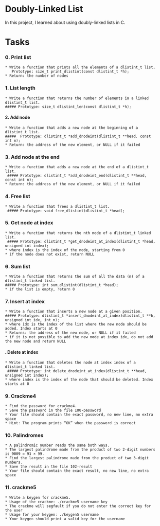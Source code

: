 # Doubly-Linked List
In this project, I learned about using doubly-linked lists in C.

# Tasks
### 0. Print list
    * Write a function that prints all the elements of a dlistint_t list.
       Prototype: size_t print_dlistint(const dlistint_t *h);
    * Return: the number of nodes
 
### 1. List length
    * Write a function that returns the number of elements in a linked dlistint_t list.
    ##### Prototype: size_t dlistint_len(const dlistint_t *h);

#### 2. Add node
    * Write a function that adds a new node at the beginning of a dlistint_t list.
    #####  Prototype: dlistint_t *add_dnodeint(dlistint_t **head, const int n);
    * Return: the address of the new element, or NULL if it failed

### 3. Add node at the end
    * Write a function that adds a new node at the end of a dlistint_t list.
     ##### Prototype: dlistint_t *add_dnodeint_end(dlistint_t **head, const int n);
    * Return: the address of the new element, or NULL if it failed

### 4. Free list
    * Write a function that frees a dlistint_t list.
     ##### Prototype: void free_dlistint(dlistint_t *head);
  
### 5. Get node at index
    * Write a function that returns the nth node of a dlistint_t linked list.
     ##### Prototype: dlistint_t *get_dnodeint_at_index(dlistint_t *head, unsigned int index);
    * where index is the index of the node, starting from 0
    * if the node does not exist, return NULL

### 6. Sum list
    * Write a function that returns the sum of all the data (n) of a dlistint_t linked list.
    ##### Prototype: int sum_dlistint(dlistint_t *head);
    * if the list is empty, return 0

### 7. Insert at index
    * Write a function that inserts a new node at a given position.
    ##### Prototype: dlistint_t *insert_dnodeint_at_index(dlistint_t **h, unsigned int idx, int n);
    * where idx is the index of the list where the new node should be added. Index starts at 0
    * Returns: the address of the new node, or NULL if it failed
    * if it is not possible to add the new node at index idx, do not add the new node and return NULL

#### . Delete at index
    * Write a function that deletes the node at index index of a dlistint_t linked list.
     ##### Prototype: int delete_dnodeint_at_index(dlistint_t **head, unsigned int index);
    * where index is the index of the node that should be deleted. Index starts at 0
    
 ### 9. Crackme4
    * Find the password for crackme4.
    * Save the password in the file 100-password
    * Your file should contain the exact password, no new line, no extra space
    * Hint: The program prints “OK” when the password is correct
    
 ### 10. Palindromes
    * A palindromic number reads the same both ways. 
    * The largest palindrome made from the product of two 2-digit numbers is 9009 = 91 × 99.
    * Find the largest palindrome made from the product of two 3-digit numbers.
    * Save the result in the file 102-result
    * Your file should contain the exact result, no new line, no extra space

### 11. crackme5
    * Write a keygen for crackme5.
    * Usage of the crackme: ./crackme5 username key
    * The crackme will segfault if you do not enter the correct key for the user
    * Usage for your keygen: ./keygen5 username
    * Your keygen should print a valid key for the username
